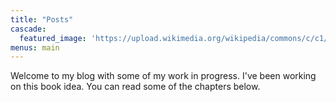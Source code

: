 ```yaml
---
title: "Posts"
cascade:
  featured_image: 'https://upload.wikimedia.org/wikipedia/commons/c/c1/Gallus_gallus_domesticus_-_Vogelpark_Steinen_03.jpg'
menus: main
---
```

Welcome to my blog with some of my work in progress. I've been working on this book idea. You can read some of the chapters below.